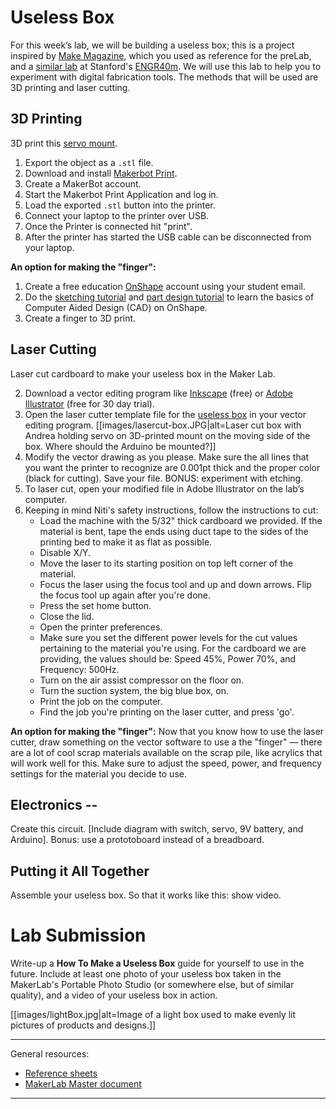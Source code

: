 # Useless Box

For this week’s lab, we will be building a useless box; this is a project inspired by [Make Magazine](https://makezine.com/projects/the-most-useless-machine/), which you used as reference for the preLab, and a [similar lab](https://web.stanford.edu/class/engr40m/labs/lab2a.pdf) at Stanford's [ENGR40m](https://web.stanford.edu/class/engr40m/). We will use this lab to help you to experiment with digital fabrication tools. The methods that will be used are 3D printing and laser cutting.  

## 3D Printing

3D print this [servo mount](https://www.thingiverse.com/thing:1926568).

1. Export the object as a `.stl` file.
1. Download and install [Makerbot Print](https://www.makerbot.com/print/).
1. Create a MakerBot account.
1. Start the Makerbot Print Application and log in.
1. Load the exported `.stl` button into the printer.
1. Connect your laptop to the printer over USB.
1. Once the Printer is connected hit "print".
1. After the printer has started the USB cable can be disconnected from your laptop.

**An option for making the "finger":**
1. Create a free education [OnShape](https://www.onshape.com/products/education) account using your student email.
1. Do the [sketching tutorial](https://learn.onshape.com/courses/fundamentals-sketching) and [part design tutorial](https://learn.onshape.com/courses/fundamentals-part-design-using-part-studios) to learn the basics of Computer Aided Design (CAD) on OnShape.
1. Create a finger to 3D print.


## Laser Cutting

Laser cut cardboard to make your useless box in the Maker Lab. 

2. Download a vector editing program like [Inkscape](https://inkscape.org/en/) (free) or [Adobe Illustrator](https://www.adobe.com/products/illustrator.html) (free for 30 day trial).
3. Open the laser cutter template file for the [useless box](https://github.com/FAR-Lab/Developing-and-Designing-Interactive-Devices/wiki/uselessbox.ai) in your vector editing program.
[[images/lasercut-box.JPG|alt=Laser cut box with Andrea holding servo on 3D-printed mount on the moving side of the box. Where should the Arduino be mounted?]]
5. Modify the vector drawing as you please. Make sure the all lines that you want the printer to recognize are 0.001pt thick and the proper color (black for cutting). Save your file. BONUS: experiment with etching.
7.  To laser cut, open your modified file in Adobe Illustrator on the lab’s computer.
9.  Keeping in mind Niti's safety instructions, follow the instructions to cut:
    * Load the machine with the 5/32" thick cardboard we provided. If the material is bent, tape the ends using duct tape to the sides of the printing bed to make it as flat as possible.
    * Disable X/Y.
    *  Move the laser to its starting position on top left corner of the material.
    *  Focus the laser using the focus tool and up and down arrows. Flip the focus tool up again after you're done.
    *  Press the set home button.
    *  Close the lid.
    *   Open the printer preferences.
    *   Make sure you set the different power levels for the cut values pertaining to the material you're using. For the cardboard we are providing, the values should be: Speed 45%, Power 70%, and Frequency: 500Hz.
    *   Turn on the air assist compressor on the floor on.
    *   Turn the suction system, the big blue box, on.
    *   Print the job on the computer.
    *   Find the job you're printing on the laser cutter, and press 'go'.



**An option for making the "finger":**
Now that you know how to use the laser cutter, draw something on the vector software to use a the "finger" — there are a lot of cool scrap materials available on the scrap pile, like acrylics that will work well for this. Make sure to adjust the speed, power, and frequency settings for the material you decide to use.   

## Electronics --
Create this circuit. [Include diagram with switch, servo, 9V battery, and Arduino]. 
Bonus: use a prototoboard instead of a breadboard.

## Putting it All Together
Assemble your useless box. So that it works like this: show video.

# Lab Submission
Write-up a **How To Make a Useless Box** guide for yourself to use in the future. Include at least one photo of your useless box taken in the MakerLab's Portable Photo Studio (or somewhere else, but of similar quality), and a video of your useless box in action.

[[images/lightBox.jpg|alt=Image of a light box used to make evenly lit pictures of products and designs.]]  

---
General resources:
* [Reference sheets](reference_sheets.zip)
* [MakerLab Master document](https://docs.google.com/document/d/1ozET_Qy7wzQgwnNVcyp3mp056LdwB8jiCJiZLjYnwcU/edit)
---